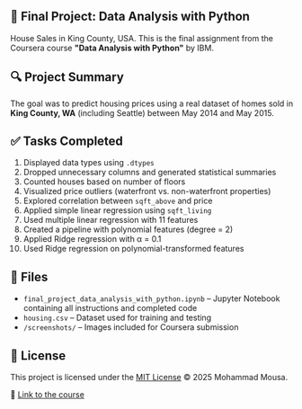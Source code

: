 ## 📝 Final Project: Data Analysis with Python

House Sales in King County, USA. This is the final assignment from the Coursera course **"Data Analysis with Python"** by IBM.

## 🔍 Project Summary
The goal was to predict housing prices using a real dataset of homes sold in **King County, WA** (including Seattle) between May 2014 and May 2015.

## ✅ Tasks Completed
1. Displayed data types using `.dtypes`
2. Dropped unnecessary columns and generated statistical summaries
3. Counted houses based on number of floors
4. Visualized price outliers (waterfront vs. non-waterfront properties)
5. Explored correlation between `sqft_above` and price
6. Applied simple linear regression using `sqft_living`
7. Used multiple linear regression with 11 features
8. Created a pipeline with polynomial features (degree = 2)
9. Applied Ridge regression with α = 0.1
10. Used Ridge regression on polynomial-transformed features

## 📁 Files
- `final_project_data_analysis_with_python.ipynb` – Jupyter Notebook containing all instructions and completed code
- `housing.csv` – Dataset used for training and testing
- `/screenshots/` – Images included for Coursera submission

## 📄 License
This project is licensed under the [MIT License](LICENSE) © 2025 Mohammad Mousa.

🔗 [Link to the course](https://www.coursera.org/learn/data-analysis-with-python)
